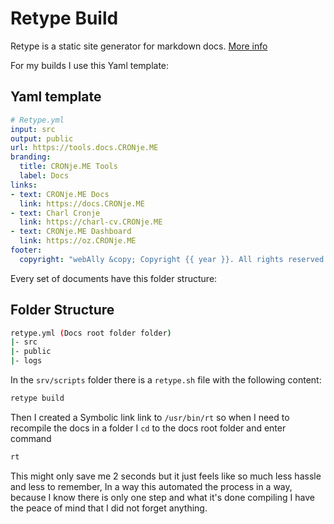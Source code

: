 # Retype Build

Retype is a static site generator for markdown docs. [More info](https://setup.docs.CRONje.ME/retype)

For my builds I use this Yaml template:

## Yaml template

```yml
# Retype.yml
input: src
output: public
url: https://tools.docs.CRONje.ME
branding:
  title: CRONje.ME Tools
  label: Docs
links:
- text: CRONje.ME Docs
  link: https://docs.CRONje.ME
- text: Charl Cronje
  link: https://charl-cv.CRONje.ME
- text: CRONje.ME Dashboard
  link: https://oz.CRONje.ME
footer:
  copyright: "webAlly &copy; Copyright {{ year }}. All rights reserved."
```

Every set of documents have this folder structure:

## Folder Structure

```sh
retype.yml (Docs root folder folder)
|- src
|- public
|- logs
```

In the `srv/scripts` folder there is a `retype.sh` file with the following content:

```sh
retype build
```

Then I created a Symbolic link link to `/usr/bin/rt` so when I need to recompile the docs in a folder I `cd` to the docs root folder and enter command

```sh
rt
```

This might only save me 2 seconds but it just feels like so much less hassle and less to remember, In a way this automated the process in a way, because I know there is only one step and what it's done compiling I have the peace of mind that I did not forget anything.
